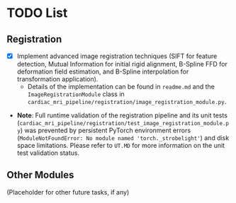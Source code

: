 # TODO List

## Registration
- [x] Implement advanced image registration techniques (SIFT for feature detection, Mutual Information for initial rigid alignment, B-Spline FFD for deformation field estimation, and B-Spline interpolation for transformation application).
  - Details of the implementation can be found in `readme.md` and the `ImageRegistrationModule` class in `cardiac_mri_pipeline/registration/image_registration_module.py`.
- **Note**: Full runtime validation of the registration pipeline and its unit tests (`cardiac_mri_pipeline/registration/test_image_registration_module.py`) was prevented by persistent PyTorch environment errors (`ModuleNotFoundError: No module named 'torch._strobelight'`) and disk space limitations. Please refer to `UT.MD` for more information on the unit test validation status.

## Other Modules
(Placeholder for other future tasks, if any)
